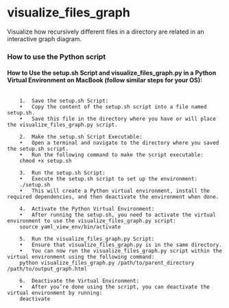 # visualize_files_graph
Visualize how recursively different files in a directory are related in an interactive graph diagram. 

### How to use the Python script

#### How to Use the setup.sh Script and visualize_files_graph.py in a Python Virtual Environment on MacBook (follow similar steps for your OS): 
```

	1.	Save the setup.sh Script:
	•	Copy the content of the setup.sh script into a file named setup.sh.
	•	Save this file in the directory where you have or will place the visualize_files_graph.py script.
	
    2.	Make the setup.sh Script Executable:
	•	Open a terminal and navigate to the directory where you saved the setup.sh script.
	•	Run the following command to make the script executable:
    chmod +x setup.sh
    
    3.	Run the setup.sh Script:
	•	Execute the setup.sh script to set up the environment:
    ./setup.sh
    •	This will create a Python virtual environment, install the required dependencies, and then deactivate the environment when done.
    
    4.	Activate the Python Virtual Environment:
	•	After running the setup.sh, you need to activate the virtual environment to use the visualize_files_graph.py script:
    source yaml_view_env/bin/activate
    
    5.	Run the visualize_files_graph.py Script:
	•	Ensure that visualize_files_graph.py is in the same directory.
	•	You can now run the visualize_files_graph.py script within the virtual environment using the following command:
    python visualize_files_graph.py /path/to/parent_directory /path/to/output_graph.html
    
    6.	Deactivate the Virtual Environment:
	•	After you’re done using the script, you can deactivate the virtual environment by running:
    deactivate

```


